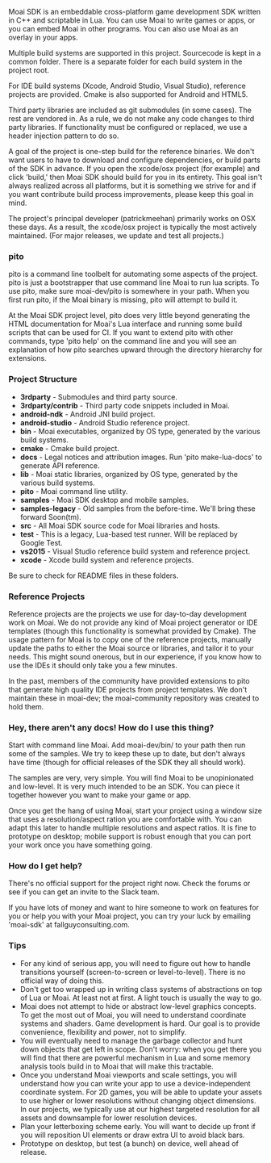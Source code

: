 Moai SDK is an embeddable cross-platform game development SDK written in C++ and scriptable in Lua. You can use Moai to write games or apps, or you can embed Moai in other programs. You can also use Moai as an overlay in your apps.

Multiple build systems are supported in this project. Sourcecode is kept in a common folder. There is a separate folder for each build system in the project root.

For IDE build systems (Xcode, Android Studio, Visual Studio), reference projects are provided. Cmake is also supported for Android and HTML5.

Third party libraries are included as git submodules (in some cases). The rest are vendored in. As a rule, we do not make any code changes to third party libraries. If functionality must be configured or replaced, we use a header injection pattern to do so.

A goal of the project is one-step build for the reference binaries. We don't want users to have to download and configure dependencies, or build parts of the SDK in advance. If you open the xcode/osx project (for example) and click 'build,' then Moai SDK should build for you in its entirety. This goal isn't always realized across all platforms, but it is something we strive for and if you want contribute build process improvements, please keep this goal in mind.

The project's principal developer (patrickmeehan) primarily works on OSX these days. As a result, the xcode/osx project is typically the most actively maintained. (For major releases, we update and test all projects.)

### pito

pito is a command line toolbelt for automating some aspects of the project. pito is just a bootstrapper that use command line Moai to run lua scripts. To use pito, make sure moai-dev/pito is somewhere in your path. When you first run pito, if the Moai binary is missing, pito will attempt to build it.

At the Moai SDK project level, pito does very little beyond generating the HTML documentation for Moai's Lua interface and running some build scripts that can be used for CI. If you want to extend pito with other commands, type 'pito help' on the command line and you will see an explanation of how pito searches upward through the directory hierarchy for extensions.

### Project Structure

* __3rdparty__ - Submodules and third party source.
* __3rdparty/contrib__ - Third party code snippets included in Moai.
* __android-ndk__ - Android JNI build project.
* __android-studio__ - Android Studio reference project.
* __bin__ - Moai executables, organized by OS type, generated by the various build systems.
* __cmake__ - Cmake build project.
* __docs__ - Legal notices and attribution images. Run 'pito make-lua-docs' to generate API reference.
* __lib__ - Moai static libraries, organized by OS type, generated by the various build systems.
* __pito__ - Moai command line utility.
* __samples__ - Moai SDK desktop and mobile samples.
* __samples-legacy__ - Old samples from the before-time. We'll bring these forward Soon(tm).
* __src__ - All Moai SDK source code for Moai libraries and hosts.
* __test__ - This is a legacy, Lua-based test runner. Will be replaced by Google Test.
* __vs2015__ - Visual Studio reference build system and reference project.
* __xcode__ - Xcode build system and reference projects.

Be sure to check for README files in these folders.

### Reference Projects

Reference projects are the projects we use for day-to-day development work on Moai. We do not provide any kind of Moai project generator or IDE templates (though this functionality is somewhat provided by Cmake). The usage pattern for Moai is to copy one of the reference projects, manually update the paths to either the Moai source or libraries, and tailor it to your needs. This might sound onerous, but in our experience, if you know how to use the IDEs it should only take you a few minutes.

In the past, members of the community have provided extensions to pito that generate high quality IDE projects from project templates. We don't maintain these in moai-dev; the moai-community repository was created to hold them.

### Hey, there aren't any docs! How do I use this thing?

Start with command line Moai. Add moai-dev/bin/<os> to your path then run some of the samples. We try to keep these up to date, but don't always have time (though for official releases of the SDK they all should work).

The samples are very, very simple. You will find Moai to be unopinionated and low-level. It is very much intended to be an SDK. You can piece it together however you want to make your game or app.

Once you get the hang of using Moai, start your project using a window size that uses a resolution/aspect ration you are comfortable with. You can adapt this later to handle multiple resolutions and aspect ratios. It is fine to prototype on desktop; mobile support is robust enough that you can port your work once you have something going.

### How do I get help?

There's no official support for the project right now. Check the forums or see if you can get an invite to the Slack team.

If you have lots of money and want to hire someone to work on features for you or help you with your Moai project, you can try your luck by emailing 'moai-sdk' at fallguyconsulting.com.

### Tips

* For any kind of serious app, you will need to figure out how to handle transitions yourself (screen-to-screen or level-to-level). There is no official way of doing this.
* Don't get too wrapped up in writing class systems of abstractions on top of Lua or Moai. At least not at first. A light touch is usually the way to go.
* Moai does not attempt to hide or abstract low-level graphics concepts. To get the most out of Moai, you will need to understand coordinate systems and shaders. Game development is hard. Our goal is to provide convenience, flexibility and power, not to simplify.
* You will eventually need to manage the garbage collector and hunt down objects that get left in scope. Don't worry: when you get there you will find that there are powerful mechanism in Lua and some memory analysis tools build in to Moai that will make this tractable.
* Once you understand Moai viewports and scale settings, you will understand how you can write your app to use a device-independent coordinate system. For 2D games, you will be able to update your assets to use higher or lower resolutions without changing object dimensions. In our projects, we typically use at our highest targeted resolution for all assets and downsample for lower resolution devices.
* Plan your letterboxing scheme early. You will want to decide up front if you will reposition UI elements or draw extra UI to avoid black bars.
* Prototype on desktop, but test (a bunch) on device, well ahead of release.
